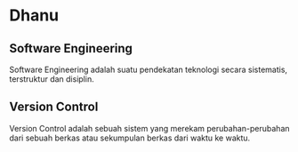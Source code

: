 # Dhanu
## Software Engineering
Software Engineering adalah suatu pendekatan teknologi secara sistematis, terstruktur dan disiplin.

## Version Control
Version Control adalah sebuah sistem yang merekam perubahan-perubahan dari sebuah berkas atau sekumpulan berkas dari waktu ke waktu.